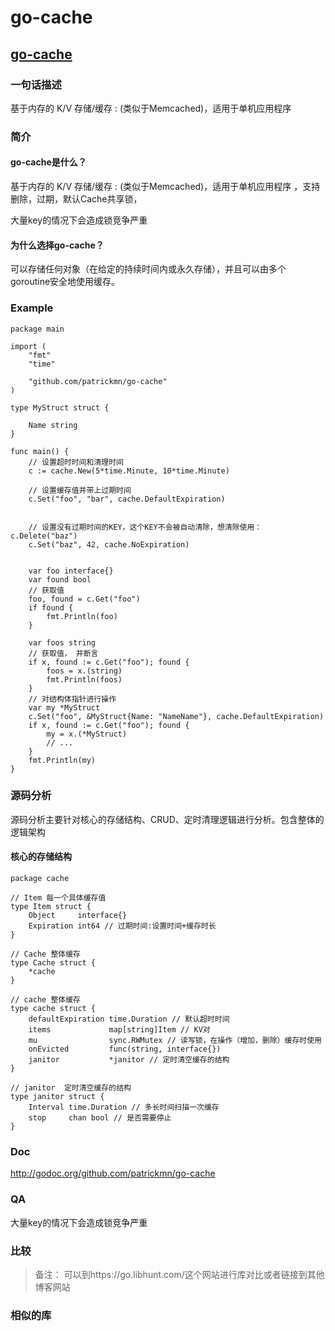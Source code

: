 # go-cache 

## [go-cache ](https://github.com/patrickmn/go-cache)

### 一句话描述

基于内存的 K/V 存储/缓存 : (类似于Memcached)，适用于单机应用程序

### 简介

#### go-cache是什么？

基于内存的 K/V 存储/缓存 : (类似于Memcached)，适用于单机应用程序 ，支持删除，过期，默认Cache共享锁，

大量key的情况下会造成锁竞争严重


#### 为什么选择go-cache？

可以存储任何对象（在给定的持续时间内或永久存储），并且可以由多个goroutine安全地使用缓存。

### Example 

```golang
package main

import (
	"fmt"
	"time"

	"github.com/patrickmn/go-cache"
)

type MyStruct struct {

	Name string
}

func main() {
	// 设置超时时间和清理时间
	c := cache.New(5*time.Minute, 10*time.Minute)

	// 设置缓存值并带上过期时间
	c.Set("foo", "bar", cache.DefaultExpiration)


	// 设置没有过期时间的KEY，这个KEY不会被自动清除，想清除使用：c.Delete("baz")
	c.Set("baz", 42, cache.NoExpiration)


	var foo interface{}
	var found bool
	// 获取值
	foo, found = c.Get("foo")
	if found {
		fmt.Println(foo)
	}

	var foos string
	// 获取值， 并断言
	if x, found := c.Get("foo"); found {
		foos = x.(string)
		fmt.Println(foos)
	}
	// 对结构体指针进行操作
	var my *MyStruct
	c.Set("foo", &MyStruct{Name: "NameName"}, cache.DefaultExpiration)
	if x, found := c.Get("foo"); found {
		my = x.(*MyStruct)
		// ...
	}
	fmt.Println(my)
}

```


### 源码分析

源码分析主要针对核心的存储结构、CRUD、定时清理逻辑进行分析。包含整体的逻辑架构

#### 核心的存储结构

```golang
package cache

// Item 每一个具体缓存值
type Item struct {
	Object     interface{}
	Expiration int64 // 过期时间:设置时间+缓存时长
}

// Cache 整体缓存
type Cache struct {
	*cache
}

// cache 整体缓存
type cache struct {
	defaultExpiration time.Duration // 默认超时时间
	items             map[string]Item // KV对
	mu                sync.RWMutex // 读写锁，在操作（增加，删除）缓存时使用
	onEvicted         func(string, interface{})
	janitor           *janitor // 定时清空缓存的结构
}

// janitor  定时清空缓存的结构
type janitor struct {
	Interval time.Duration // 多长时间扫描一次缓存
	stop     chan bool // 是否需要停止
}

```


### Doc

http://godoc.org/github.com/patrickmn/go-cache

### QA

大量key的情况下会造成锁竞争严重


### 比较

> 备注： 可以到https://go.libhunt.com/这个网站进行库对比或者链接到其他博客网站


### 相似的库


